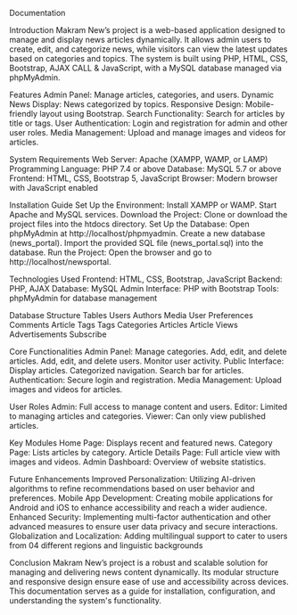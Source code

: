 Documentation


Introduction
Makram New’s project is a web-based application designed to manage and display news articles dynamically. It allows admin users to create, edit, and categorize news, while visitors can view the latest updates based on categories and topics. The system is built using PHP, HTML, CSS, Bootstrap, AJAX CALL & JavaScript, with a MySQL database managed via phpMyAdmin.


Features
Admin Panel: Manage articles, categories, and users.
Dynamic News Display: News categorized by topics.
Responsive Design: Mobile-friendly layout using Bootstrap.
Search Functionality: Search for articles by title or tags.
User Authentication: Login and registration for admin and other user roles.
Media Management: Upload and manage images and videos for articles.


System Requirements
Web Server: Apache (XAMPP, WAMP, or LAMP)
Programming Language: PHP 7.4 or above
Database: MySQL 5.7 or above
Frontend: HTML, CSS, Bootstrap 5, JavaScript
Browser: Modern browser with JavaScript enabled


Installation Guide
Set Up the Environment:
Install XAMPP or WAMP.
Start Apache and MySQL services.
Download the Project:
Clone or download the project files into the htdocs directory.
Set Up the Database:
Open phpMyAdmin at http://localhost/phpmyadmin.
Create a new database (news_portal).
Import the provided SQL file (news_portal.sql) into the database.
Run the Project:
Open the browser and go to http://localhost/newsportal.


Technologies Used
Frontend: HTML, CSS, Bootstrap, JavaScript
Backend: PHP, AJAX
Database: MySQL
Admin Interface: PHP with Bootstrap
Tools: phpMyAdmin for database management


Database Structure
Tables
Users
Authors
Media
User Preferences
Comments
Article Tags
Tags
Categories
Articles
Article Views
Advertisements
Subscribe


Core Functionalities
Admin Panel:
Manage categories.
Add, edit, and delete articles.
Add, edit, and delete users.
Monitor user activity.
Public Interface:
Display articles.
Categorized navigation.
Search bar for articles.
Authentication: Secure login and registration.
Media Management: Upload images and videos for articles.


User Roles
Admin: Full access to manage content and users.
Editor: Limited to managing articles and categories.
Viewer: Can only view published articles.


Key Modules
Home Page: Displays recent and featured news.
Category Page: Lists articles by category.
Article Details Page: Full article view with images and videos.
Admin Dashboard: Overview of website statistics.


Future Enhancements
Improved Personalization: Utilizing AI-driven algorithms to refine recommendations based on user behavior and preferences. 
Mobile App Development: Creating mobile applications for Android and iOS to enhance accessibility and reach a wider audience. 
Enhanced Security: Implementing multi-factor authentication and other advanced measures to ensure user data privacy and secure interactions. 
Globalization and Localization: Adding multilingual support to cater to users from 04 different regions and linguistic backgrounds


Conclusion
Makram New’s project is a robust and scalable solution for managing and delivering news content dynamically. Its modular structure and responsive design ensure ease of use and accessibility across devices. This documentation serves as a guide for installation, configuration, and understanding the system's functionality.
